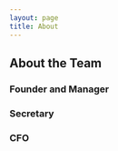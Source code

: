 ```yaml
---
layout: page
title: About
---
```


## About the Team

### Founder and Manager
### Secretary
### CFO
